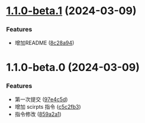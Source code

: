 

# [1.1.0-beta.1](https://github.com/hangaoke1/release-it-test/compare/1.1.0-beta.0...1.1.0-beta.1) (2024-03-09)


### Features

* 增加README ([8c28a94](https://github.com/hangaoke1/release-it-test/commit/8c28a9401734eb7530447ac305dc2d1ad1d792bb))

# 1.1.0-beta.0 (2024-03-09)


### Features

* 第一次提交 ([97e4c5d](https://github.com/hangaoke1/release-it-test/commit/97e4c5d4eca65d5dacb76bdfed28ba89ee0bdf0c))
* 增加 scirpts 指令 ([c5c2fb3](https://github.com/hangaoke1/release-it-test/commit/c5c2fb3ae792b7b2191292fc4b30d5dc0dc48df6))
* 指令修改 ([859a2a1](https://github.com/hangaoke1/release-it-test/commit/859a2a16f10b38eaf16bc58a75ec9d7181762c43))
